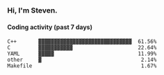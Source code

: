 ### Hi, I'm Steven.

#### Coding activity (past 7 days)
```
C++       ▓▓▓▓▓▓▓▓▓▓▓▓▓▓▓▓▓▓▓▓▓▓▓▓▓▓▓▓▓▓  61.56%
C         ▓▓▓▓▓▓▓▓▓▓▓                     22.64%
YAML      ▓▓▓▓▓                           11.99%
other     ▓                                2.14%
Makefile                                   1.67%
```
